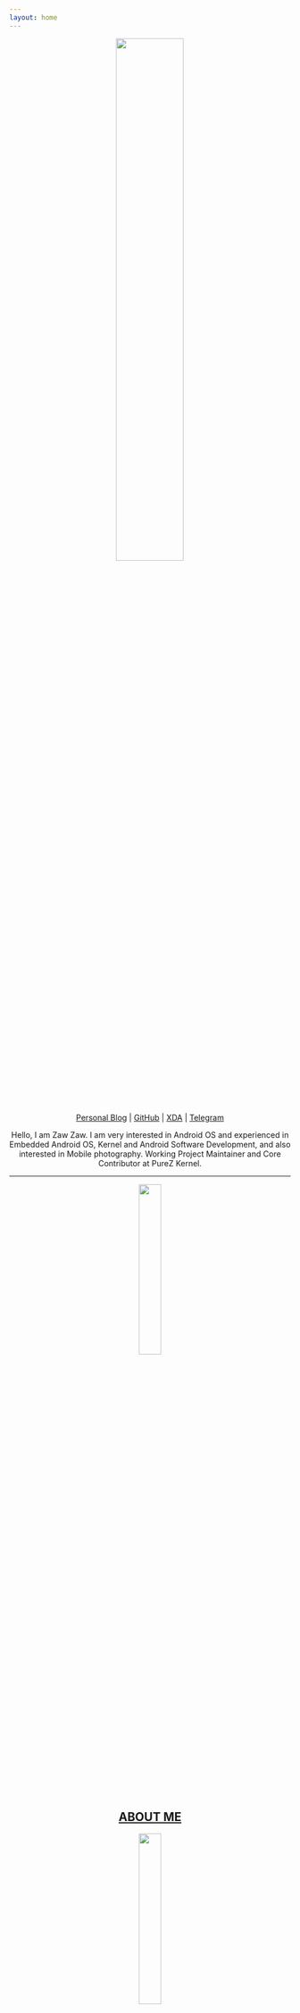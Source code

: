 ```yaml
---
layout: home
---
```


<p align="center"><img src="https://s20.postimg.cc/yxt5lu0zx/Round_Photo-_Zaw_Zaw.png" width="49%" height="49%"/></p>
<p align="center"><a href="https://medium.com/zawzaww">Personal Blog</a> | <a href="https://github.com/zawzaww">GitHub</a> | <a href="https://forum.xda-developers.com/member.php?u=7581611">XDA</a> | <a href="https://t.me/zawzaww">Telegram</a></p>
<p align="center">Hello, I am Zaw Zaw. I am very interested in Android OS and experienced in Embedded Android OS, Kernel and Android Software Development, and also interested in Mobile photography. Working Project Maintainer and Core Contributor at PureZ Kernel.</p>

---

<p align="center"><a href="https://zawzaww.github.io/about"><img src="https://s20.postimg.cc/vbse5qvn1/about.png" width="28%" height="28%"/></a></p>
<h2 align="center"><a href="https://zawzaww.github.io/about">ABOUT ME</a></h2>


<p align="center"><a href="https://medium.com/zawzaww"><img src="https://s20.postimg.cc/jmvxjyhwd/medium-blog.png" width="28%" height="28%"/></a></p>
<h2 align="center"><a href="https://medium.com/zawzaww">BLOG</a></h2>


<p align="center"><a href="https://zawzaww.github.io/photography"><img src="https://s20.postimg.cc/bh6cjmo59/photography.png" width="28%" height="28%"/></a></p>
<h2 align="center"><a href="https://zawzaww.github.io/photography">PHOTOGRAPHY</a></h2>


<p align="center"><a href="https://zawzaww.github.io/work"><img src="https://s20.postimg.cc/ifn1owg3x/work-android.png" width="28%" height="28%"/></a></p>
<h2 align="center"><a href="https://zawzaww.github.io/work">MY WORK</a></h2>


<p align="center"><a href="https://zawzaww.github.io/contact"><img src="https://s20.postimg.cc/ib2l1eq25/contact.png" width="28%" height="28%"/></a></p>
<h2 align="center"><a href="https://zawzaww.github.io/contact">CONTACT</a></h2>
